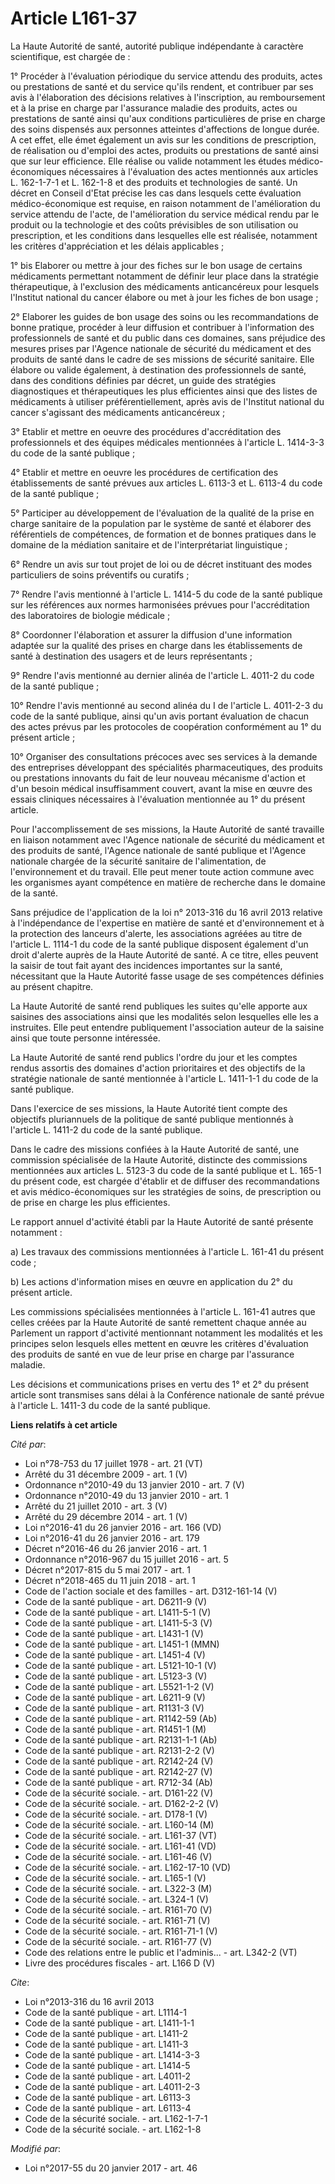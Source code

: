 # Article L161-37

La Haute Autorité de santé, autorité publique indépendante à caractère scientifique, est chargée de : 

1° Procéder à l'évaluation périodique du service attendu des produits, actes ou prestations de santé et du service qu'ils
rendent, et contribuer par ses avis à l'élaboration des décisions relatives à l'inscription, au remboursement et à la prise
en charge par l'assurance maladie des produits, actes ou prestations de santé ainsi qu'aux conditions particulières de prise
en charge des soins dispensés aux personnes atteintes d'affections de longue durée. A cet effet, elle émet également un avis
sur les conditions de prescription, de réalisation ou d'emploi des actes, produits ou prestations de santé ainsi que sur leur
efficience. Elle réalise ou valide notamment les études médico-économiques nécessaires à l'évaluation des actes mentionnés
aux articles L. 162-1-7-1 et L. 162-1-8 et des produits et technologies de santé. Un décret en Conseil d'Etat précise les cas
dans lesquels cette évaluation médico-économique est requise, en raison notamment de l'amélioration du service attendu de
l'acte, de l'amélioration du service médical rendu par le produit ou la technologie et des coûts prévisibles de son
utilisation ou prescription, et les conditions dans lesquelles elle est réalisée, notamment les critères d'appréciation et
les délais applicables ; 

1° bis Elaborer ou mettre à jour des fiches sur le bon usage de certains médicaments permettant notamment de définir leur
place dans la stratégie thérapeutique, à l'exclusion des médicaments anticancéreux pour lesquels l'Institut national du
cancer élabore ou met à jour les fiches de bon usage ; 

2° Elaborer les guides de bon usage des soins ou les recommandations de bonne pratique, procéder à leur diffusion et
contribuer à l'information des professionnels de santé et du public dans ces domaines, sans préjudice des mesures prises par
l'Agence nationale de sécurité du médicament et des produits de santé dans le cadre de ses missions de sécurité sanitaire.
Elle élabore ou valide également, à destination des professionnels de santé, dans des conditions définies par décret, un
guide des stratégies diagnostiques et thérapeutiques les plus efficientes ainsi que des listes de médicaments à utiliser
préférentiellement, après avis de l'Institut national du cancer s'agissant des médicaments anticancéreux ; 

3° Etablir et mettre en oeuvre des procédures d'accréditation des professionnels et des équipes médicales mentionnées à
l'article L. 1414-3-3 du code de la santé publique ; 

4° Etablir et mettre en oeuvre les procédures de certification des établissements de santé prévues aux articles L. 6113-3 et
L. 6113-4 du code de la santé publique ; 

5° Participer au développement de l'évaluation de la qualité de la prise en charge sanitaire de la population par le système
de santé et élaborer des référentiels de compétences, de formation et de bonnes pratiques dans le domaine de la médiation
sanitaire et de l'interprétariat linguistique ; 

6° Rendre un avis sur tout projet de loi ou de décret instituant des modes particuliers de soins préventifs ou curatifs ; 

7° Rendre l'avis mentionné à l'article L. 1414-5 du code de la santé publique sur les références aux normes harmonisées
prévues pour l'accréditation des laboratoires de biologie médicale ; 

8° Coordonner l'élaboration et assurer la diffusion d'une information adaptée sur la qualité des prises en charge dans les
établissements de santé à destination des usagers et de leurs représentants ; 

9° Rendre l'avis mentionné au dernier alinéa de l'article L. 4011-2 du code de la santé publique ; 

10° Rendre l'avis mentionné au second alinéa du I de l'article L. 4011-2-3 du code de la santé publique, ainsi qu'un avis
portant évaluation de chacun des actes prévus par les protocoles de coopération conformément au 1° du présent article ; 

10° Organiser des consultations précoces avec ses services à la demande des entreprises développant des spécialités
pharmaceutiques, des produits ou prestations innovants du fait de leur nouveau mécanisme d'action et d'un besoin médical
insuffisamment couvert, avant la mise en œuvre des essais cliniques nécessaires à l'évaluation mentionnée au 1° du présent
article. 

Pour l'accomplissement de ses missions, la Haute Autorité de santé travaille en liaison notamment avec l'Agence nationale de
sécurité du médicament et des produits de santé, l'Agence nationale de santé publique et l'Agence nationale chargée de la
sécurité sanitaire de l'alimentation, de l'environnement et du travail. Elle peut mener toute action commune avec les
organismes ayant compétence en matière de recherche dans le domaine de la santé. 

Sans préjudice de l'application de la loi n° 2013-316 du 16 avril 2013 relative à l'indépendance de l'expertise en matière de
santé et d'environnement et à la protection des lanceurs d'alerte, les associations agréées au titre de l'article L. 1114-1
du code de la santé publique disposent également d'un droit d'alerte auprès de la Haute Autorité de santé. A ce titre, elles
peuvent la saisir de tout fait ayant des incidences importantes sur la santé, nécessitant que la Haute Autorité fasse usage
de ses compétences définies au présent chapitre. 

La Haute Autorité de santé rend publiques les suites qu'elle apporte aux saisines des associations ainsi que les modalités
selon lesquelles elle les a instruites. Elle peut entendre publiquement l'association auteur de la saisine ainsi que toute
personne intéressée. 

La Haute Autorité de santé rend publics l'ordre du jour et les comptes rendus assortis des domaines d'action prioritaires et
des objectifs de la stratégie nationale de santé mentionnée à l'article L. 1411-1-1 du code de la santé publique. 

Dans l'exercice de ses missions, la Haute Autorité tient compte des objectifs pluriannuels de la politique de santé publique
mentionnés à l'article L. 1411-2 du code de la santé publique. 

Dans le cadre des missions confiées à la Haute Autorité de santé, une commission spécialisée de la Haute Autorité, distincte
des commissions mentionnées aux articles L. 5123-3 du code de la santé publique et L. 165-1 du présent code, est chargée
d'établir et de diffuser des recommandations et avis médico-économiques sur les stratégies de soins, de prescription ou de
prise en charge les plus efficientes. 

Le rapport annuel d'activité établi par la Haute Autorité de santé présente notamment : 

a) Les travaux des commissions mentionnées à l'article L. 161-41 du présent code ; 

b) Les actions d'information mises en œuvre en application du 2° du présent article. 

Les commissions spécialisées mentionnées à l'article L. 161-41 autres que celles créées par la Haute Autorité de santé
remettent chaque année au Parlement un rapport d'activité mentionnant notamment les modalités et les principes selon lesquels
elles mettent en œuvre les critères d'évaluation des produits de santé en vue de leur prise en charge par l'assurance
maladie.

Les décisions et communications prises en vertu des 1° et 2° du présent article sont transmises sans délai à la Conférence
nationale de santé prévue à l'article L. 1411-3 du code de la santé publique.

**Liens relatifs à cet article**

_Cité par_:

  - Loi n°78-753 du 17 juillet 1978 - art. 21 (VT)
  - Arrêté du 31 décembre 2009 - art. 1 (V)
  - Ordonnance n°2010-49 du 13 janvier 2010 - art. 7 (V)
  - Ordonnance n°2010-49 du 13 janvier 2010 - art. 1
  - Arrêté du 21 juillet 2010 - art. 3 (V)
  - Arrêté du 29 décembre 2014 - art. 1 (V)
  - Loi n°2016-41 du 26 janvier 2016 - art. 166 (VD)
  - Loi n°2016-41 du 26 janvier 2016 - art. 179
  - Décret n°2016-46 du 26 janvier 2016 - art. 1
  - Ordonnance n°2016-967 du 15 juillet 2016 - art. 5
  - Décret n°2017-815 du 5 mai 2017 - art. 1
  - Décret n°2018-465 du 11 juin 2018 - art. 1
  - Code de l'action sociale et des familles - art. D312-161-14 (V)
  - Code de la santé publique - art. D6211-9 (V)
  - Code de la santé publique - art. L1411-5-1 (V)
  - Code de la santé publique - art. L1411-5-3 (V)
  - Code de la santé publique - art. L1431-1 (V)
  - Code de la santé publique - art. L1451-1 (MMN)
  - Code de la santé publique - art. L1451-4 (V)
  - Code de la santé publique - art. L5121-10-1 (V)
  - Code de la santé publique - art. L5123-3 (V)
  - Code de la santé publique - art. L5521-1-2 (V)
  - Code de la santé publique - art. L6211-9 (V)
  - Code de la santé publique - art. R1131-3 (V)
  - Code de la santé publique - art. R1142-59 (Ab)
  - Code de la santé publique - art. R1451-1 (M)
  - Code de la santé publique - art. R2131-1-1 (Ab)
  - Code de la santé publique - art. R2131-2-2 (V)
  - Code de la santé publique - art. R2142-24 (V)
  - Code de la santé publique - art. R2142-27 (V)
  - Code de la santé publique - art. R712-34 (Ab)
  - Code de la sécurité sociale. - art. D161-22 (V)
  - Code de la sécurité sociale. - art. D162-2-2 (V)
  - Code de la sécurité sociale. - art. D178-1 (V)
  - Code de la sécurité sociale. - art. L160-14 (M)
  - Code de la sécurité sociale. - art. L161-37 (VT)
  - Code de la sécurité sociale. - art. L161-41 (VD)
  - Code de la sécurité sociale. - art. L161-46 (V)
  - Code de la sécurité sociale. - art. L162-17-10 (VD)
  - Code de la sécurité sociale. - art. L165-1 (V)
  - Code de la sécurité sociale. - art. L322-3 (M)
  - Code de la sécurité sociale. - art. L324-1 (V)
  - Code de la sécurité sociale. - art. R161-70 (V)
  - Code de la sécurité sociale. - art. R161-71 (V)
  - Code de la sécurité sociale. - art. R161-71-1 (V)
  - Code de la sécurité sociale. - art. R161-77 (V)
  - Code des relations entre le public et l'adminis... - art. L342-2 (VT)
  - Livre des procédures fiscales - art. L166 D (V)

_Cite_:

  - Loi n°2013-316 du 16 avril 2013
  - Code de la santé publique - art. L1114-1
  - Code de la santé publique - art. L1411-1-1
  - Code de la santé publique - art. L1411-2
  - Code de la santé publique - art. L1411-3
  - Code de la santé publique - art. L1414-3-3
  - Code de la santé publique - art. L1414-5
  - Code de la santé publique - art. L4011-2
  - Code de la santé publique - art. L4011-2-3
  - Code de la santé publique - art. L6113-3
  - Code de la santé publique - art. L6113-4
  - Code de la sécurité sociale. - art. L162-1-7-1
  - Code de la sécurité sociale. - art. L162-1-8

_Modifié par_:

  - Loi n°2017-55 du 20 janvier 2017 - art. 46
